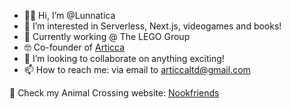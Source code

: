 - 👩‍💻 Hi, I’m @Lunnatica
- 👀 I’m interested in Serverless, Next.js, videogames and books!
- 💼 Currently working @ The LEGO Group 
- 🤓 Co-founder of [Articca](www.articca.co.uk)
- 💞️ I’m looking to collaborate on anything exciting!
- 📫 How to reach me: via email to <articcaltd@gmail.com>

👾 Check my Animal Crossing website: [Nookfriends](www.nookfriends.com)

<!---
Lunnatica/Lunnatica is a ✨ special ✨ repository because its `README.md` (this file) appears on your GitHub profile.
You can click the Preview link to take a look at your changes.
--->
